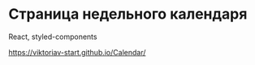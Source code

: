 # Страница недельного календаря

React, styled-components

https://viktoriav-start.github.io/Calendar/
